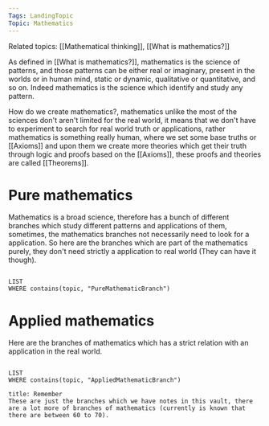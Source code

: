 ```yaml
---
Tags: LandingTopic
Topic: Mathematics
---
```

Related topics: [[Mathematical thinking]], [[What is mathematics?]]

As defined in [[What is mathematics?]], mathematics is the science of patterns, and those patterns can be either real or imaginary, present in the worlds or in human mind, static or dynamic, qualitative or quantitative, and so on. Indeed mathematics is the science which identify and study any pattern. 

How do we create mathematics?, mathematics unlike the most of the sciences don't aren't limited for the real world, it means that we don't have to experiment to search for real world truth or applications, rather mathematics is something really human, where we set some base truths or [[Axioms]] and upon them we create more theories which get their truth through logic and proofs based on the [[Axioms]], these proofs and theories are called [[Theorems]]. 

# Pure mathematics

Mathematics is a broad science, therefore has a bunch of different branches which study different patterns and applications of them, sometimes, the mathematics branches not necessarily need to look for a application. So here are the branches which are part of the mathematics purely, they don't need strictly a application to real world (They can have it though).
```dataview

LIST 
WHERE contains(topic, "PureMathematicBranch")

```

# Applied mathematics

Here are the branches of mathematics which has a strict relation with an application in the real world.
```dataview

LIST 
WHERE contains(topic, "AppliedMathematicBranch")

```

```ad-caution
title: Remember
These are just the branches which we have notes in this vault, there are a lot more of branches of mathematics (currently is known that there are between 60 to 70).

```      